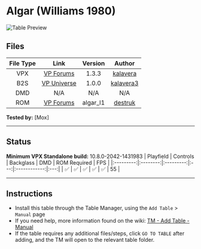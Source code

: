 ﻿# Algar (Williams 1980)

![Table Preview](../../images/vpx-algar.png)

## Files
| File Type | Link | Version | Author |
|:---------:|:----:|:-------:|:------:|
| VPX | [VP Forums](https://www.vpforums.org/index.php?app=downloads&showfile=13520) | 1.3.3 | [kalavera](https://www.vpforums.org/index.php?showuser=6139) |
| B2S | [VP Universe](https://vpuniverse.com/files/file/5121-algar-williams-1980/) | 1.0.0 | [kalavera3](https://vpuniverse.com/profile/14233-kalavera3/) |
| DMD | N/A | N/A | N/A |
| ROM | [VP Forums](https://www.vpforums.org/index.php?app=downloads&showfile=789) | algar_l1 | [destruk](https://www.vpforums.org/index.php?showuser=5) |

**Tested by:** [Mox]

---

## Status 
**Minimum VPX Standalone build:** 10.8.0-2042-1431983
| Playfield | Controls | Backglass | DMD | ROM Required | FPS |
|:---------:|:--------:|:---------:|:---:|:------------:|:---:|
| :white_check_mark: | :white_check_mark: | :white_check_mark: | :white_check_mark: | :white_check_mark: | 55 |

---

## Instructions

- Install this table through the Table Manager, using the `Add Table` > `Manual` page
- If you need help, more information found on the wiki: [TM - Add Table - Manual](https://github.com/LegendsUnchained/vpx-standalone-alp4k/wiki/%5B04%5D-%F0%9F%A7%A1-TM-%E2%80%90-Other-Features#add-table---manual)
- If the table requires any additional files/steps, click `GO TO TABLE` after adding, and the TM will open to the relevant table folder.

